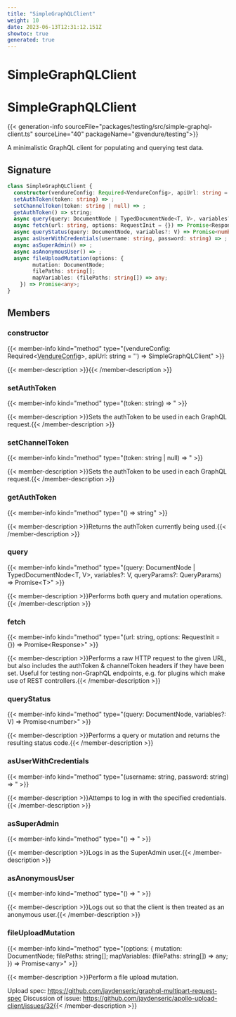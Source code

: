 ```yaml
---
title: "SimpleGraphQLClient"
weight: 10
date: 2023-06-13T12:31:12.151Z
showtoc: true
generated: true
---
```

<!-- This file was generated from the Vendure source. Do not modify. Instead, re-run the "docs:build" script -->

# SimpleGraphQLClient
<div class="symbol">


# SimpleGraphQLClient

{{< generation-info sourceFile="packages/testing/src/simple-graphql-client.ts" sourceLine="40" packageName="@vendure/testing">}}

A minimalistic GraphQL client for populating and querying test data.

## Signature

```TypeScript
class SimpleGraphQLClient {
  constructor(vendureConfig: Required<VendureConfig>, apiUrl: string = '')
  setAuthToken(token: string) => ;
  setChannelToken(token: string | null) => ;
  getAuthToken() => string;
  async query(query: DocumentNode | TypedDocumentNode<T, V>, variables?: V, queryParams?: QueryParams) => Promise<T>;
  async fetch(url: string, options: RequestInit = {}) => Promise<Response>;
  async queryStatus(query: DocumentNode, variables?: V) => Promise<number>;
  async asUserWithCredentials(username: string, password: string) => ;
  async asSuperAdmin() => ;
  async asAnonymousUser() => ;
  async fileUploadMutation(options: {
        mutation: DocumentNode;
        filePaths: string[];
        mapVariables: (filePaths: string[]) => any;
    }) => Promise<any>;
}
```
## Members

### constructor

{{< member-info kind="method" type="(vendureConfig: Required&#60;<a href='/typescript-api/configuration/vendure-config#vendureconfig'>VendureConfig</a>&#62;, apiUrl: string = '') => SimpleGraphQLClient"  >}}

{{< member-description >}}{{< /member-description >}}

### setAuthToken

{{< member-info kind="method" type="(token: string) => "  >}}

{{< member-description >}}Sets the authToken to be used in each GraphQL request.{{< /member-description >}}

### setChannelToken

{{< member-info kind="method" type="(token: string | null) => "  >}}

{{< member-description >}}Sets the authToken to be used in each GraphQL request.{{< /member-description >}}

### getAuthToken

{{< member-info kind="method" type="() => string"  >}}

{{< member-description >}}Returns the authToken currently being used.{{< /member-description >}}

### query

{{< member-info kind="method" type="(query: DocumentNode | TypedDocumentNode&#60;T, V&#62;, variables?: V, queryParams?: QueryParams) => Promise&#60;T&#62;"  >}}

{{< member-description >}}Performs both query and mutation operations.{{< /member-description >}}

### fetch

{{< member-info kind="method" type="(url: string, options: RequestInit = {}) => Promise&#60;Response&#62;"  >}}

{{< member-description >}}Performs a raw HTTP request to the given URL, but also includes the authToken & channelToken
headers if they have been set. Useful for testing non-GraphQL endpoints, e.g. for plugins
which make use of REST controllers.{{< /member-description >}}

### queryStatus

{{< member-info kind="method" type="(query: DocumentNode, variables?: V) => Promise&#60;number&#62;"  >}}

{{< member-description >}}Performs a query or mutation and returns the resulting status code.{{< /member-description >}}

### asUserWithCredentials

{{< member-info kind="method" type="(username: string, password: string) => "  >}}

{{< member-description >}}Attemps to log in with the specified credentials.{{< /member-description >}}

### asSuperAdmin

{{< member-info kind="method" type="() => "  >}}

{{< member-description >}}Logs in as the SuperAdmin user.{{< /member-description >}}

### asAnonymousUser

{{< member-info kind="method" type="() => "  >}}

{{< member-description >}}Logs out so that the client is then treated as an anonymous user.{{< /member-description >}}

### fileUploadMutation

{{< member-info kind="method" type="(options: {         mutation: DocumentNode;         filePaths: string[];         mapVariables: (filePaths: string[]) =&#62; any;     }) => Promise&#60;any&#62;"  >}}

{{< member-description >}}Perform a file upload mutation.

Upload spec: https://github.com/jaydenseric/graphql-multipart-request-spec
Discussion of issue: https://github.com/jaydenseric/apollo-upload-client/issues/32{{< /member-description >}}


</div>
